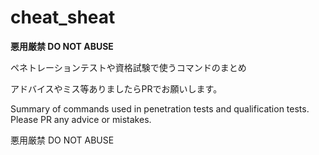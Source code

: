 # cheat_sheat
**悪用厳禁 DO NOT ABUSE**

ペネトレーションテストや資格試験で使うコマンドのまとめ

アドバイスやミス等ありましたらPRでお願いします。

Summary of commands used in penetration tests and qualification tests.
Please PR any advice or mistakes.

悪用厳禁 DO NOT ABUSE
